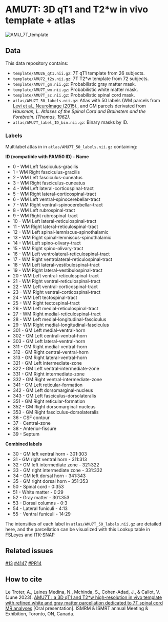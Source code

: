 # AMU7T: 3D qT1 and T2*w in vivo template + atlas
![AMU_7T_template](https://github.com/spinalcordtoolbox/template_AMU7T/assets/77469192/3b5cb4b8-5931-4841-b952-d968f4b4338f)

## Data
This data repository contains:
- `template/AMU26_qt1.nii.gz`: 7T qT1 template from 26 subjects.
- `template/AMU72_t2s.nii.gz`: 7T T2*w template from 72 subjects.
- `template/AMU7T_gm.nii.gz`: Probabilistic gray matter mask.
- `template/AMU7T_wm.nii.gz`: Probabilistic white matter mask.
- `template/AMU7T_sc.nii.gz`: Probabilistic spinal cord mask.
- `atlas/AMU7T_50_labels.nii.gz`: Atlas with 50 labels (WM parcels from [Levi et al., NeuroImage (2015)](https://pubmed.ncbi.nlm.nih.gov/26099457/)., and GM parcels derivated from _Hausman, _L. Atlases of the Spinal Cord and Brainstem and the Forebrain. (Thomas, 1962).__
- `atlas/AMU7T_label_ID_bin.nii.gz`: Binary masks by ID.

### Labels
Multilabel atlas in in `atlas/AMU7T_50_labels.nii.gz` containing:

**ID (compatible with PAM50 ID)	- Name**
- 0	- WM	Left	fasciculus-gracilis 
- 1	- WM	Right	fasciculus-gracilis 
- 2	- WM	Left	fasciculus-cuneatus
- 3	- WM	Right	fasciculus-cuneatus
- 4	- WM	Left	lateral-corticospinal-tract
- 5 -	WM	Right	lateral-corticospinal-tract
- 6 -	WM	Left	ventral-spinocerebellar-tract
- 7 - WM	Right	ventral-spinocerebellar-tract
- 8	- WM	Left	rubrospinal-tract
- 9	- WM	Right	rubrospinal-tract
- 10	- WM	Left	lateral-reticulospinal-tract
- 11	- WM	Right	lateral-reticulospinal-tract
- 12	- WM	Left	spinal-lemniscus-spinothalamic
- 13	- WM	Right	spinal-lemniscus-spinothalamic
- 14	- WM	Left	spino-olivary-tract
- 15	- WM	Right	spino-olivary-tract
- 16	- WM	Left	ventrolateral-reticulospinal-tract
- 17	- WM	Right	ventrolateral-reticulospinal-tract
- 18	- WM	Left	lateral-vestibulospinal-tract
- 19	- WM	Right	lateral-vestibulospinal-tract
- 20	- WM	Left	ventral-reticulospinal-tract
- 21	- WM	Right	ventral-reticulospinal-tract
- 22	- WM	Left	ventral-corticospinal-tract
- 23	- WM	Right	ventral-corticospinal-tract
- 24	- WM	Left	tectospinal-tract
- 25	- WM	Right	tectospinal-tract
- 26	- WM	Left	medial-reticulospinal-tract
- 27	- WM	Right	medial-reticulospinal-tract
- 28	- WM	Left	medial-longitudinal-fasciculus
- 29	- WM	Right	medial-longitudinal-fasciculus
- 301	- GM	Left	medial-ventral-horn
- 302	- GM	Left	central-ventral-horn
- 303	- GM	Left	lateral-ventral-horn
- 311	- GM	Right	medial-ventral-horn
- 312	- GM	Right	central-ventral-horn
- 313	- GM	Right	lateral-ventral-horn
- 321	- GM	Left	intermediate-zone
- 322	- GM	Left	ventral-intermediate-zone
- 331	- GM	Right	intermediate-zone
- 332	- GM	Right	ventral-intermediate-zone
- 341 -	GM	Left	reticular-formation
- 342	- GM	Left	dorsomarginal-nucleus
- 343	- GM	Left	fasciculus-dorsolateralis
- 351	- GM	Right	reticular-formation
- 352	- GM	Right	dorsomarginal-nucleus
- 353	- GM	Right	fasciculus-dorsolateralis
- 36  - CSF	contour
- 37	- Central-zone
- 38	- Anterior-fissure
- 39	- Septum

**Combined labels**
- 30	- GM left ventral horn    -    301:303
- 31	- GM right ventral horn   -    311:313
- 32	- GM left intermediate zone -  321:322
- 33	- GM right intermediate zone - 331:332
- 34	- GM left dorsal horn      -   341:343
- 35	- GM right dorsal horn     -   351:353
- 50	- Spinal cord              -   0:353
- 51	- White matter            -    0:29
- 52	- Gray matter             -    301:353
- 53	- Dorsal columns          -    0:3
- 54	- Lateral funiculi        -    4:13
- 55	- Ventral funiculi        -    14:29

The intensities of each label in `atlas/AMU7T_50_labels.nii.gz` are detailed here, and the parcellation can be visualized with this Lookup table in [FSLeyes](https://github.com/spinalcordtoolbox/template_AMU7T/files/12033959/AMU7T_parc.txt) and [ITK-SNAP](https://github.com/spinalcordtoolbox/template_AMU7T/files/12033957/AMU7T_parc_itk.txt)

## Related issues
[#13](https://github.com/spinalcordtoolbox/PAM50/issues/13) 
[#4147](https://github.com/spinalcordtoolbox/spinalcordtoolbox/issues/4147)
[#PR14](https://github.com/spinalcordtoolbox/PAM50/pull/14)

## How to cite
Le Troter, A., Laines Medina, N., Mchinda, S., Cohen-Adad, J., & Callot, V. (June 2023). [AMU7T : a 3D qT1 and T2*w high-resolution in vivo template with refined white and gray matter parcellation dedicated to 7T spinal cord MR analyses](https://github.com/spinalcordtoolbox/template_AMU7T/files/12031127/AMU7T.a.3D.qT1.and.T2s.w.high-resolution.in.vivo.template.with.refined.white.and.gray.matter.parcellation.dedicated.to.7T.spinal.cord.MR.analyses.pdf) [Oral presentation]. ISMRM & ISMRT annual Meeting & Exhibition, Toronto, ON, Canada.
